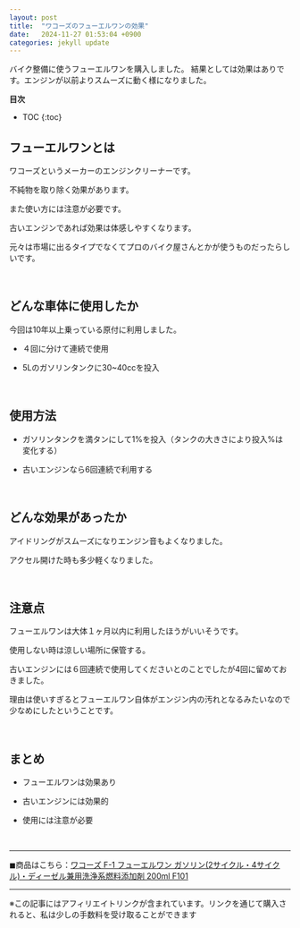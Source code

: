 ```yaml
---
layout: post
title:  "ワコーズのフューエルワンの効果"
date:   2024-11-27 01:53:04 +0900
categories: jekyll update
---
```

バイク整備に使うフューエルワンを購入しました。
結果としては効果はありです。エンジンが以前よりスムーズに動く様になりました。

**目次**
* TOC
{:toc}

## フューエルワンとは

ワコーズというメーカーのエンジンクリーナーです。

不純物を取り除く効果があります。

また使い方には注意が必要です。

古いエンジンであれば効果は体感しやすくなります。

元々は市場に出るタイプでなくてプロのバイク屋さんとかが使うものだったらしいです。

<br>

## どんな車体に使用したか

今回は10年以上乗っている原付に利用しました。

* ４回に分けて連続で使用

* 5Lのガソリンタンクに30~40ccを投入

<br>

## 使用方法

* ガソリンタンクを満タンにして1%を投入（タンクの大きさにより投入%は変化する）

* 古いエンジンなら6回連続で利用する

<br>

## どんな効果があったか

アイドリングがスムーズになりエンジン音もよくなりました。

アクセル開けた時も多少軽くなりました。

<br>

## 注意点

フューエルワンは大体１ヶ月以内に利用したほうがいいそうです。

使用しない時は涼しい場所に保管する。

古いエンジンには６回連続で使用してくださいとのことでしたが4回に留めておきました。

理由は使いすぎるとフューエルワン自体がエンジン内の汚れとなるみたいなので少なめにしたということです。

<br>

## まとめ

* フューエルワンは効果あり

* 古いエンジンには効果的

* 使用には注意が必要

<br>

---
◼︎商品はこちら：[ワコーズ F-1 フューエルワン ガソリン(2サイクル・4サイクル)・ディーゼル兼用洗浄系燃料添加剤 200ml F101](https://amzn.to/3CI39k0)

---

※この記事にはアフィリエイトリンクが含まれています。リンクを通じて購入されると、私は少しの手数料を受け取ることができます
